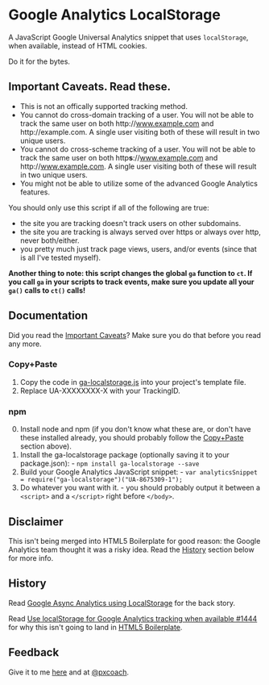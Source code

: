 # Google Analytics LocalStorage

A JavaScript Google Universal Analytics snippet that uses `localStorage`, when available, instead of HTML cookies.

Do it for the bytes.

## Important Caveats. Read these.

 * This is not an offically supported tracking method.
 * You cannot do cross-domain tracking of a user. You will not be able to track the same user on both http﻿://www.example.com and http﻿://example.com. A single user visiting both of these will result in two unique users.
 * You cannot do cross-scheme tracking of a user. You will not be able to track the same user on both http**s**://www.example.com and http﻿://www.example.com. A single user visiting both of these will result in two unique users.
 * You might not be able to utilize some of the advanced Google Analytics features.

You should only use this script if all of the following are true:

 * the site you are tracking doesn't track users on other subdomains.
 * the site you are tracking is always served over https or always over http, never both/either.
 * you pretty much just track page views, users, and/or events (since that is all I've tested myself).
 
 
**Another thing to note: this script changes the global `ga` function to `ct`. If you call `ga` in your scripts to track events, make sure you update all your `ga()` calls to `ct()` calls!**

## Documentation

Did you read the [Important Caveats](#user-content-important-caveats-read-these)? Make sure you do that before you read any more.

### Copy+Paste

 1. Copy the code in [ga-localstorage.js](https://raw.githubusercontent.com/davidmurdoch/ga-localstorage/ga-localstorage.js) into your project's template file.
 2. Replace UA-XXXXXXXX-X with your TrackingID.

### npm

  0. Install node and npm (if you don't know what these are, or don't have these installed already, you should probably follow the [Copy+Paste](#user-content-copypaste) section above).
  1. Install the ga-localstorage package (optionally saving it to your package.json):
    - `npm install ga-localstorage --save`
  3. Build your Google Analytics JavaScript snippet:
    - `var analyticsSnippet = require("ga-localstorage")("UA-8675309-1");`
  4. Do whatever you want with it.
    - you should probably output it between a `<script>` and a `</script>` right before `</body>`.

## Disclaimer

This isn't being merged into HTML5 Boilerplate for good reason: the Google Analytics team thought it was a risky idea. Read the [History](#user-content-history) section below for more info. 

## History ##

Read [Google Async Analytics using LocalStorage](https://davidmurdoch.com/2014/09/22/google-async-analytics-using-localstorage/) for the back story.

Read [Use localStorage for Google Analytics tracking when available #1444](https://github.com/h5bp/html5-boilerplate/issues/1444) for why this isn't going to land in [HTML5 Boilerplate](http://html5boilerplate.com/).

## Feedback ##

Give it to me [here](https://github.com/davidmurdoch/ga-localstorage/issues) and at [@pxcoach](https://twitter.com/pxcoach).

